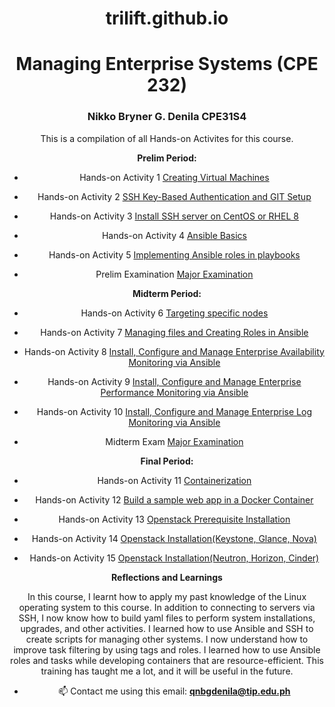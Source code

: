 # trilift.github.io

<h1 align="center">Managing Enterprise Systems (CPE 232)</h1>
<h3 align="center">Nikko Bryner G. Denila CPE31S4</h3>
<body align="center">This is a compilation of all Hands-on Activites for this course.</body>

<p><strong>Prelim Period:</strong></p>

- Hands-on Activity 1 [Creating Virtual Machines](https://github.com/Trilift/SysAdS4/tree/main/HOA1)

- Hands-on Activity 2 [SSH Key-Based Authentication and GIT Setup](https://github.com/Trilift/SysAdS4/tree/main/HOA2)

- Hands-on Activity 3 [Install SSH server on CentOS or RHEL 8](https://github.com/Trilift/SysAdS4/tree/main/HOA3)

- Hands-on Activity 4 [Ansible Basics](https://github.com/Trilift/SysAdS4/tree/main/HOA4)

- Hands-on Activity 5 [Implementing Ansible roles in playbooks](https://github.com/Trilift/SysAdS4/tree/main/HOA5)

- Prelim Examination [Major Examination](https://github.com/Trilift/Denila_PrelimExam-MES.git)

<p><strong>Midterm Period:</strong></p>

- Hands-on Activity 6 [Targeting specific nodes](https://github.com/Trilift/SysAdS4/tree/main/HOA6)

- Hands-on Activity 7 [Managing files and Creating Roles in Ansible](https://github.com/Trilift/SysAdS4/tree/main/HOA7)

- Hands-on Activity 8 [Install, Configure and Manage Enterprise Availability Monitoring via Ansible](https://github.com/Trilift/SysAdS4/tree/main/HOA8)

- Hands-on Activity 9 [Install, Configure and Manage Enterprise Performance Monitoring via Ansible](https://github.com/Trilift/SysAdS4/tree/main/HOA9)

- Hands-on Activity 10 [Install, Configure and Manage Enterprise Log Monitoring via Ansible](https://github.com/Trilift/SysAdS4/tree/main/HOA10)

- Midterm Exam [Major Examination](https://github.com/Trilift/Denila_Midterm-MES.git)

<p><strong>Final Period:</strong></p>

- Hands-on Activity 11 [Containerization](https://github.com/Trilift/SysAdS4/tree/main/HOA11)

- Hands-on Activity 12 [Build a sample web app in a Docker Container](https://github.com/Trilift/SysAdS4/tree/main/HOA12)

- Hands-on Activity 13 [Openstack Prerequisite Installation](https://github.com/Trilift/SysAdS4/tree/main/HOA13)

- Hands-on Activity 14 [Openstack Installation(Keystone, Glance, Nova)](https://github.com/Trilift/SysAdS4/tree/main/HOA14)

- Hands-on Activity 15 [Openstack Installation(Neutron, Horizon, Cinder)](https://github.com/Trilift/SysAdS4/tree/main/HOA15)

<p><strong>Reflections and Learnings</strong></p>
<body align="left">In this course, I learnt how to apply my past knowledge of the Linux operating system to this course. In addition to connecting to servers via SSH, I now know how to build yaml files to perform system installations, upgrades, and other activities. I learned how to use Ansible and SSH to create scripts for managing other systems. I now understand how to improve task filtering by using tags and roles. I learned how to use Ansible roles and tasks while developing containers that are resource-efficient. This training has taught me a lot, and it will be useful in the future.</body>

- 📫 Contact me using this email: **qnbgdenila@tip.edu.ph**
